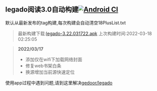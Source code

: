 ## legado阅读3.0自动构建[![Android CI](https://github.com/10bits/gedoor-Build/workflows/Android%20CI/badge.svg)](https://github.com/10bits/gedoor-Build/actions)

默认从最新发布的tag构建,每次构建会自动清空18PlusList.txt

> 最新构建下载:[legado-3.22.031722.apk](https://github.com/imgblz/gedoor-Build/releases/download/legado-3.22.031722/legado-3.22.031722.apk) 上次构建时间:2022-03-18 02:25:05
<!--start-->
> **2022/03/17**
> 
> * 添加仅在wifi下加载网络封面
> * 修复web书架白条
> * 换源增加当前源快速定位
<!--end-->
  
使用app过程中遇到问题,请到这里解决[gedoor/legado](https://github.com/gedoor/legado/issues)

